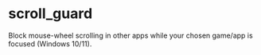 # scroll_guard
Block mouse-wheel scrolling in other apps while your chosen game/app is focused (Windows 10/11).
